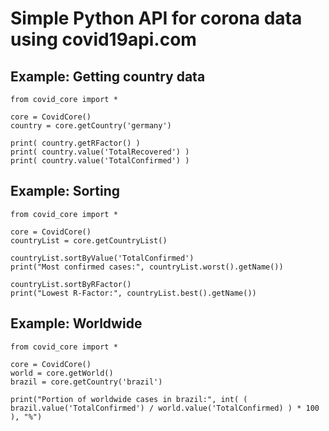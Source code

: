 # Simple Python API for corona data using covid19api.com

## Example: Getting country data

    from covid_core import *

    core = CovidCore()
    country = core.getCountry('germany')

    print( country.getRFactor() )
    print( country.value('TotalRecovered') )
    print( country.value('TotalConfirmed') )

## Example: Sorting

    from covid_core import * 

    core = CovidCore()
    countryList = core.getCountryList()
    
    countryList.sortByValue('TotalConfirmed')
    print("Most confirmed cases:", countryList.worst().getName())

    countryList.sortByRFactor()
    print("Lowest R-Factor:", countryList.best().getName())

## Example: Worldwide

    from covid_core import *
    
    core = CovidCore()
    world = core.getWorld()
    brazil = core.getCountry('brazil')

    print("Portion of worldwide cases in brazil:", int( ( brazil.value('TotalConfirmed') / world.value('TotalConfirmed) ) * 100 ), "%")

